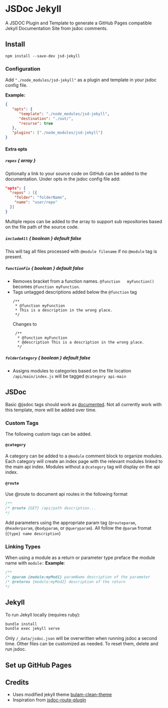 # JSDoc Jekyll

A JSDOC Plugin and Template to generate a GitHub Pages compatible Jekyll Documentation Site from jsdoc comments.

## Install

```
npm install --save-dev jsd-jekyll
```
### Configuration

Add `"./node_modules/jsd-jekyll"` as a plugin and template in your jsdoc config file.

**Example:**

```JSON
{
   "opts": {
      "template": "./node_modules/jsd-jekyll",
      "destination": "./out/",
      "recurse": true
   },
   "plugins": ["./node_modules/jsd-jekyll"]
}
```


#### Extra opts

##### `repos` { array }
Optionally a link to your source code on GitHub can be added to the documentation.
Under opts in the jsdoc config file add:

```json
"opts": {
  "repos" : [{
    "folder": "folderName",
    "name": "user/repo"
  }]
}
```

Multiple repos can be added to the array to support sub repositories based on the file path of the source code.

##### `includeAll` { boolean } default false
This will tag all files processed with `@module filename` if no `@module` tag is present.

##### `functionFix` { boolean } default false
- Removes bracket from a function names. `@function   myFunction()` becomes `@function myFunction`.
- Tags untagged descriptions added below the `@function` tag
  ```
  /**
   * @function myFunction
   * This is a description in the wrong place.
   */
  ```
  Changes to
  ```
   /**
    * @function myFunction
    * @description This is a description in the wrong place.
    */
  ```
##### `folderCategory` { boolean } default false
- Assigns modules to categories based on the file location `/api/main/index.js` will be tagged `@category api-main`

## JSDoc
Basic @jsdoc tags should work as [documented](https://jsdoc.app/). Not all currently work with this template, more will be added over time.

### Custom Tags
The following custom tags can be added.
#### `@category`  
A category can be added to a `@module` comment block to organize modules. Each category will create an index page with the relevant modules linked to the main api index.
Modules without a `@category` tag will display on the api index.

#### `@route`
Use @route to document api routes in the following format
``` js
/**
/* @route {GET} /api/path description...
*/
```
Add parameters using the appropriate param tag (`@routeparam`, `@headerparam`, `@bodyparam`, or `@queryparam`). All follow the `@param` fromat (`{type} name description`)
### Linking Types
When using a module as a return or parameter type preface the module name with `module:`
**Example**:
```js
/**
/* @param {module:myMod1} paramName description of the parameter
/* @returns {module:myMod2} description of the return
*/
```

## Jekyll
To run Jekyll locally (requires ruby):

``` bash
bundle install
bundle exec jekyll serve
```
Only `/_data/jsdoc.json` will be overwritten when running jsdoc a second time. Other files can be customized as needed. To reset them, delete and run jsdoc.

## Set up GitHub Pages

## Credits
- Uses modified jekyll theme [bulam-clean-theme](https://github.com/chrisrhymes/bulma-clean-theme#readme)
- Inspiration from [jsdoc-route-plugin](https://github.com/bvanderlaan/jsdoc-route-plugin#readme)
